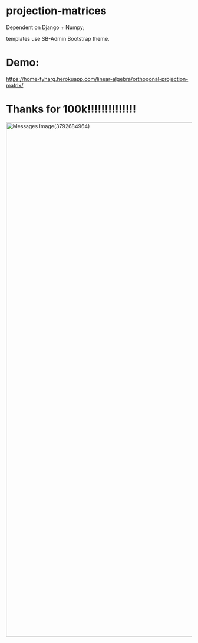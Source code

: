 # projection-matrices

Dependent on Django + Numpy;

templates use SB-Admin Bootstrap theme.

# Demo:

https://home-tyharg.herokuapp.com/linear-algebra/orthogonal-projection-matrix/

# Thanks for 100k!!!!!!!!!!!!!!
<img width="1393" alt="Messages Image(3792684964)" src="https://user-images.githubusercontent.com/2886930/220967544-ce28e86c-9959-4c7b-b3ab-d28b03e6ad16.png">

